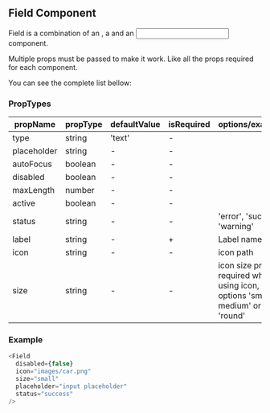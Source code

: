 ## Field Component

Field is a combination of an <Image />, a <Label /> and an <Input /> component.

Multiple props must be passed to make it work. Like all the props required for each component.   

You can see the complete list bellow:  

### PropTypes

| propName | propType | defaultValue | isRequired | options/example |
|----------|----------|--------------|------------|---------|
| type     | string   | 'text'       | -          |  |
| placeholder | string   |-           | -         |  |
| autoFocus | boolean | -            | -          |  |
| disabled  | boolean   |-           | -          |  |
| maxLength | number   |-           | -          |  |
| active  | boolean   |-           | -            |  |
| status  | string   | -           | -            | 'error', 'success', 'warning' |
| label  | string   |-           | +            | Label name |
| icon  | string   |-           | -            | icon path |
| size  | string   |-           | -            | icon size prop is required when using icon, options 'small', medium' or 'round' |

### Example

``` js
<Field
  disabled={false}
  icon="images/car.png"
  size="small"
  placeholder="input placeholder"
  status="success"
/>
```
